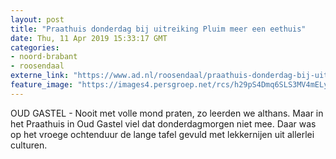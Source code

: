 ```yaml
---
layout: post
title: "Praathuis donderdag bij uitreiking Pluim meer een eethuis"
date: Thu, 11 Apr 2019 15:33:17 GMT
categories: 
- noord-brabant 
- roosendaal 
externe_link: "https://www.ad.nl/roosendaal/praathuis-donderdag-bij-uitreiking-pluim-meer-een-eethuis~a18596de/"
feature_image: "https://images4.persgroep.net/rcs/h29pS4Dmq6SLS3MV4mELy6tIi5g/diocontent/145316530/_fitwidth/400/?appId=21791a8992982cd8da851550a453bd7f&quality=0.7"
---
```


OUD GASTEL - Nooit met volle mond praten, zo leerden we althans. Maar in het Praathuis in Oud Gastel viel dat donderdagmorgen niet mee. Daar was op het vroege ochtenduur de lange tafel gevuld met lekkernijen uit allerlei culturen.
